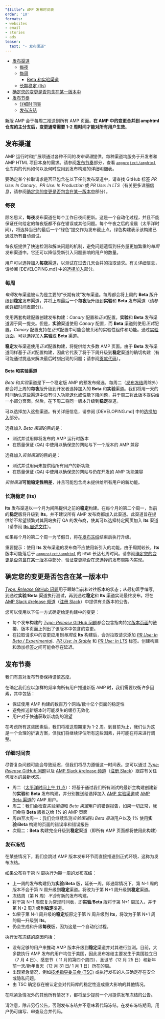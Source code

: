 ```yaml
---
"$title": AMP 发布时间表
order: '10'
formats:
- websites
- email
- stories
- ads
teaser:
  text: "- 发布渠道"
---
```


<!--
This file is imported from https://github.com/ampproject/amphtml/blob/master/contributing/release-schedule.md.
Please do not change this file.
If you have found a bug or an issue please
have a look and request a pull request there.
-->

- [发布渠道 ](#release-channels)
    - [每夜 ](#nightly)
    - [每周 ](#weekly)
        - [Beta 和实验渠道 ](#experimental-and-beta-channels)
    - [长期稳定 (lts) ](#long-term-stable-lts)
- [确定您的变更是否包含在某一版本中 ](#determining-if-your-change-is-in-a-release)
- [发布节奏 ](#release-cadence)
    - [详细时间表 ](#detailed-schedule)
    - [发布冻结 ](#release-freezes)

新版 AMP 会于每周二推送到所有 AMP 页面。**在 AMP 中的变更合并到 amphtml 仓库的主分支后，变更通常需要 1-2 周时间才能对所有用户生效**。

## 发布渠道 <a name="release-channels"></a>

AMP 运行时和扩展项通过各种不同的*发布渠道*提供。每种渠道均服务于开发者和 AMP HTML 项目本身的需求。请参阅[发布节奏](#release-cadence)部分，查看 [`ampproject/amphtml`](https://github.com/ampproject/amphtml) 仓库内的代码如何以及何时应用到发布构建的详细明细表。

要确定某个拉取请求是否已包含在以下任何发布渠道中，请查找 GitHub 标签 *PR Use: In Canary*、*PR Use: In Production* 或 *PR Use: In LTS*（有关更多详细信息，请参阅[确定您的变更是否包含在某一版本中](#determining-if-your-change-is-in-a-release)部分）。

### 每夜 <a name="nightly"></a>

顾名思义，**每夜**发布渠道在每个工作日夜间更新。这是一个自动化过程，并且不能保证任何给定的每夜版都不存在错误或其他问题。每个午夜之后的凌晨（太平洋时间），将选择当日的最后一个“绿色”提交作为发布截止点。绿色构建表示该构建已通过所有自动测试。

每夜版提供了快速检测和解决问题的机制，避免问题遗留到任务量更加繁重的*每周*发布渠道中。它还可以降低受新引入问题影响的用户的数量。

用户可以选择加入**每夜**渠道，以测试在过去几天合并的拉取请求。有关详细信息，请参阅 [DEVELOPING.md] 中的[选择加入](https://github.com/ampproject/amphtml/blob/master/contributing/DEVELOPING.md#opting-in-to-pre-release-channels)部分。

### 每周 <a name="weekly"></a>

*每周*发布渠道被认为是主要的“长期有效”发布渠道。每周都会将上周的 **Beta** 版升级到**稳定**发布渠道，并将上周最后一个**每夜**版升级到**实验**和 **Beta** 发布渠道（请参阅[详细时间表](#detailed-schedule)部分）。

使用两套构建配置创建发布构建：*Canary* 配置和*正式*配置。**实验**和 **Beta** 发布渠道源于同一提交。但是，**实验**渠道使用 *Canary* 配置，而 **Beta** 渠道则使用*正式*配置。*Canary* 配置支持在*正式*配置中可能会被关闭的实验性组件和功能。通过[实验页面](https://cdn.ampproject.org/experiments.html)，可以选择加入**实验**或 **Beta** 渠道。

**稳定**发布渠道使用*正式*配置构建，将提供给大多数 AMP 页面。由于 **Beta** 发布渠道同样基于*正式*配置构建，因此它代表了将于下周升级到**稳定**渠道的确切构建（有可能通过挑选来解决最后时刻出现的问题；请参阅[贡献代码](https://github.com/ampproject/amphtml/blob/master/contributing/contributing-code.md#Cherry-picks)）。

#### Beta 和实验渠道 <a name="beta-and-experimental-channels"></a>

*Beta* 和*实验*渠道是下一个稳定版 AMP 的预发布候选。每周二（[发布冻结](#release-freezes)周除外）都会将上周的**每夜**版升级到开发者选择加入的 **Beta** 和**实验**渠道。我们将用一天的时间确认这些渠道中没有引入功能退化或性能下降问题，并于周三将此版本提供给一小部分页面。然后，在下周二将同一版本升级到**稳定**渠道。

可以选择加入这些渠道。有关详细信息，请参阅 [DEVELOPING.md] 中的[选择加入](https://github.com/ampproject/amphtml/blob/master/contributing/DEVELOPING.md#opting-in-to-pre-release-channels)部分。

选择加入 *Beta 渠道*的目的是：

- 测试并试用即将发布的 AMP 运行时版本
- 在质量保证 (QA) 中使用以确保您的网站与下一个版本的 AMP 兼容

选择加入*实验渠道*的目的是：

- 测试并试用尚未提供给所有用户的新功能
- 在质量保证 (QA) 中使用以确保您的网站与仍在开发的 AMP 功能兼容

*实验渠道***可能稳定性稍差**，并且可能包含尚未提供给所有用户的新功能。

### 长期稳定 (lts) <a name="long-term-stable-lts"></a>

**lts** 发布渠道以一个月为间隔提供之前的**稳定**构建。在每个月的第二个周一，当前的**稳定**版将升级到 **lts**。并不建议所有 AMP 发布商都加入此渠道。此渠道旨在提供给不希望频繁对其网站执行 QA 的发布商，使其可以选择特定网页加入 **lts** 渠道（请参阅 <a href="https://github.com/ampproject/amphtml/blob/master/contributing/lts-release.md" data-md-type="link">**lts** 自述文件</a>）。

如果每个月的第二个周一为节假日，将在[发布冻结](#release-freezes)结束后执行升级。

重要提示：使用 **lts** 发布渠道的发布商不应使用新引入的功能。由于周期较长，**lts** 版本可能落后于 [`ampproject/amphtml`](https://github.com/ampproject/amphtml) 的 `HEAD` 长达七周时间。请参阅[确定您的变更是否包含在某一版本中](#determining-if-your-change-is-in-a-release)部分，验证变更能否在您选择的发布周期内实现。

## 确定您的变更是否包含在某一版本中 <a name="determining-if-your-change-is-in-a-release"></a>

[*Type: Release* GitHub 问题](https://github.com/ampproject/amphtml/labels/Type%3A%20Release)用于跟踪当前和过往版本的状态；从最初着手编写，到通过**实验**/**Beta** 渠道执行测试，再到通过**稳定**和 **lts** 渠道实现最终发布。将在 [AMP Slack #release 频道](https://amphtml.slack.com/messages/C4NVAR0H3/)（[注册 Slack](https://bit.ly/amp-slack-signup)）中提供有关版本的公告。

您可以使用以下任一方式确定给定构建中的变更：

- 每个发布构建的 [*Type: Release* GitHub 问题](https://github.com/ampproject/amphtml/labels/Type%3A%20Release)都会包含指向特定[版本页面](https://github.com/ampproject/amphtml/releases)的链接，版本页面上列出了该版本中包含的变更。
- 在拉取请求中的变更应用到*每周*或 **lts** 构建后，会对拉取请求添加 [*PR Use: In Beta / Experimental*](https://github.com/ampproject/amphtml/issues?q=label%3A%22PR+use%3A+In+Beta+%2F+Experimental%22)、[*PR Use: In Stable*](https://github.com/ampproject/amphtml/issues?utf8=%E2%9C%93&q=label%3A%22PR%20use%3A%20In%20Production%22) 和 [*PR Use: In LTS*](https://github.com/ampproject/amphtml/issues?utf8=%E2%9C%93&q=label%3A%22PR%20use%3A%20In%20LTS%22) 标签。创建构建和添加标签之间可能会存在延迟。

## 发布节奏 <a name="release-cadence"></a>

我们有意对发布节奏保持谨慎态度。

在确定我们应以怎样的频率向所有用户推送新版 AMP 时，我们需要权衡许多因素，其中包括：

- 保证使用 AMP 构建的数百万个网站/数十亿个页面的稳定性
- 避免推送新版本时可能发生的缓存无效化
- 用户对于快速获取新功能的渴望

在考虑所有这些因素后，我们将推送周期定为 1-2 周。到目前为止，我们认为这是一个合理的折衷方案，但我们将继续评估所有这些因素，并可能在将来进行调整。

### 详细时间表 <a name="detailed-schedule"></a>

尽管复杂问题可能会导致延迟，但我们将尽力遵循这一时间表。您可以通过 [*Type: Release* GitHub 问题](https://github.com/ampproject/amphtml/labels/Type%3A%20Release)以及 [AMP Slack #release 频道](https://amphtml.slack.com/messages/C4NVAR0H3/)（[注册 Slack](https://bit.ly/amp-slack-signup)）跟踪有关任何版本的最新状态。

- 周二（[太平洋时间上午 11 点](https://www.google.com/search?q=11am+pacific+in+current+time+zone)）：将基于<a>通过我们所有测试的最新主构建</a>创建新的**实验**和 <strong>Beta</strong> 发布构建，并分别推送给选择加入 [AMP 实验渠道](#amp-experimental-and-beta-channels)或 [AMP Beta 渠道](#amp-experimental-and-beta-channels)的 AMP 用户。
- 周三：我们会检查*实验渠道*和 *Beta 渠道*用户的错误报告，如果一切正常，我们会将 **Beta** 版推送给 1% 的 AMP 页面
- 周四至次周一：我们会继续监测*实验渠道*和 *Beta 渠道*用户以及 1% 使用**实验**/**Beta** 构建的页面的错误率和错误报告
- 次周二：**Beta** 构建完全升级到**稳定**渠道（即所有 AMP 页面都将使用此构建）

### 发布冻结 <a name="release-freezes"></a>

在某些情况下，我们会跳过 AMP 版本发布环节而直接推送到正式环境，这称为发布冻结。

如果公布将于第 N 周执行为期一周的发布冻结：

- 上一周的发布构建仍为**实验**/**Beta** 版，延长一周，即通常情况下，第 N-1 周的版本不会于第 N 周升级到**稳定**渠道。将改为于第 N+1 周升级到**稳定**渠道。
- 冻结周（第 N 周）*不会*有新的发布构建。
- 将于第 N+1 周恢复为常规时间表，即**实验**/**Beta** 版将于第 N+1 周加入，并于第 N+2 周升级到**稳定**渠道。
- 如果于第 N-1 周升级的**稳定**版原定于第 N 周升级到 **lts**，将改为于第 N+1 周的周一升级到 **lts**。
- 仍会生成和升级**每夜**版，因为这是一个自动化过程。

执行发布冻结的原因包括：

- 没有足够的用户来推动 AMP 版本升级到**稳定**渠道并对其进行监测。目前，大多数执行 AMP 发布的用户均位于美国，因此发布冻结主要发生于美国独立日（7 月 4 日）、感恩节（ 11 月的第四个周四）、圣诞节（12 月 25 日）和新年前一天/新年当天（12 月 31 日/ 1 月 1 日）所在的周。
- 出现紧急情况，例如[技术指导委员会 (TSC)](https://github.com/ampproject/meta-tsc) 或执行发布的人员确定存在安全或隐私问题。
- 由 TSC 确定存在被认定会对代码库的稳定性造成重大影响的其他情况。

在除紧急情况外的其他所有情况下，都将至少提前一个月提供发布冻结的公告。

请注意，除非另行公告，否则发布冻结并不意味着代码冻结。在发布冻结期间，用户仍可编写、审查及合并代码。
